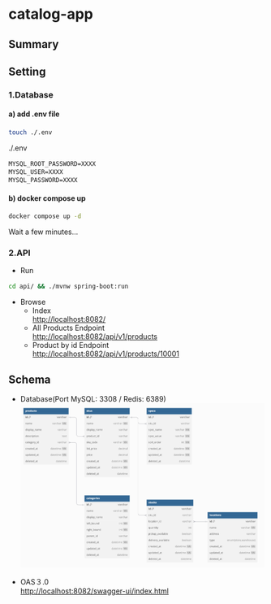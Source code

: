 # catalog-app

## Summary

## Setting

### 1.Database

#### a) add .env file

```bash
touch ./.env
```

./.env

```dotenv
MYSQL_ROOT_PASSWORD=XXXX
MYSQL_USER=XXXX
MYSQL_PASSWORD=XXXX
```

#### b) docker compose up

```bash
docker compose up -d
```

Wait a few minutes...

### 2.API

- Run

```bash
cd api/ && ./mvnw spring-boot:run
```

- Browse  
  - Index  
    <http://localhost:8082/>
  - All Products Endpoint  
    <http://localhost:8082/api/v1/products>
  - Product by id Endpoint  
    <http://localhost:8082/api/v1/products/10001>

## Schema

- Database(Port MySQL: 3308 / Redis: 6389)
![db_schema](docs/assets/db_schema.png)

- OAS３.0  
  <http://localhost:8082/swagger-ui/index.html>
